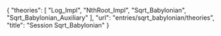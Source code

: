 {
    "theories": [
        "Log_Impl",
        "NthRoot_Impl",
        "Sqrt_Babylonian",
        "Sqrt_Babylonian_Auxiliary"
    ],
    "url": "entries/sqrt_babylonian/theories",
    "title": "Session Sqrt_Babylonian"
}